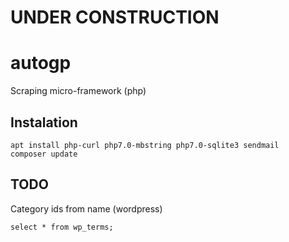 # UNDER CONSTRUCTION
# autogp
Scraping micro-framework (php)

## Instalation
    apt install php-curl php7.0-mbstring php7.0-sqlite3 sendmail
    composer update
    
## TODO
Category ids from name (wordpress) 

    select * from wp_terms;
             